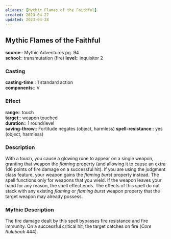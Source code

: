 ```yaml
---
aliases: [Mythic Flames of the Faithful]
created: 2023-04-27
updated: 2023-04-28
---
```


## Mythic Flames of the Faithful

**source**:: Mythic Adventures pg. 94  
**school**:: transmutation (fire)
**level**:: inquisitor 2

### Casting

**casting-time**:: 1 standard action  
**components**:: V

### Effect

**range**:: touch  
**target**:: weapon touched  
**duration**:: 1 round/level  
**saving-throw**:: Fortitude negates (object, harmless)
**spell-resistance**:: yes (object, harmless)

### Description

With a touch, you cause a glowing rune to appear on a single weapon, granting that weapon the *flaming* property (and allowing it to cause an extra 1d6 points of fire damage on a successful hit). If you are using the judgment class feature, your weapon gains the *flaming burst* property instead. The spell functions only for weapons that you wield. If the weapon leaves your hand for any reason, the spell effect ends. The effects of this spell do not stack with any existing *flaming* or *flaming burst* weapon property that the target weapon may already possess.

### Mythic Description

The fire damage dealt by this spell bypasses fire resistance and fire immunity. On a successful critical hit, the target catches on fire (*Core Rulebook* 444).
